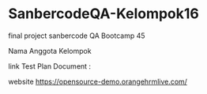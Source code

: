 # SanbercodeQA-Kelompok16
final project sanbercode QA Bootcamp 45

Nama Anggota Kelompok


link Test Plan Document :


website https://opensource-demo.orangehrmlive.com/ 
